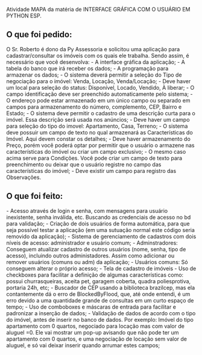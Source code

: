 Atividade MAPA da matéria de INTERFACE GRÁFICA COM O USUÁRIO EM PYTHON ESP.
<H2>O que foi pedido:</H2>
O Sr. Roberto é dono da Py Assessoria e solicitou uma aplicação para cadastrar/consultar os imóveis com os quais ele trabalha. Sendo assim, é necessário que você desenvolva:
- A interface gráfica da aplicação;
- A tabela do banco que irá receber os dados;
- A programação para armazenar os dados;
- O sistema deverá permitir a seleção do Tipo de negociação para o imóvel: Venda, Locação, Venda/Locação;
- Deve haver um local para seleção do status: Disponível, Locado, Vendido, À liberar;
- O campo identificação deve ser preenchido automaticamente pelo sistema;
- O endereço pode estar armazenado em um único campo ou separado em campos para armazenamento do número, complemento, CEP, Bairro e Estado;
- O sistema deve permitir o cadastro de uma descrição curta para o imóvel. Essa descrição será usada nos anúncios;
- Deve haver um campo para seleção do tipo do imovel: Apartamento, Casa, Terreno;
- O sistema deve possuir um campo de texto no qual armazenará as Características do Imóvel. Aqui devem constar os detalhes;
- Deve haver armazenamento do Preço, porém você poderá optar por permitir que o usuário o armazene nas características do imóvel ou criar um campo exclusivo;
- O mesmo caso acima serve para Condições. Você pode criar um campo de texto para preenchimento ou deixar que o usuário registre no campo das características do imóvel;
- Deve existir um campo para registro das Observações.

<H2>O que foi feito:</H2>
- Acesso através de login e senha, com mensagens para usuário inexistente, senha inválida, etc. Buscando as credenciais de acesso no bd para validação;
- Criação de dois usuários de forma automática, para que seja possível testar a aplicação (em uma sutuação normal este código seria removido da aplicação);
- Sistema de gerenciamento de cadastros com dois níveis de acesso: administrador e usuário comum;
  - Adminstradores: Conseguem atualizar cadastro de outros usuários (nome, senha, tipo de acesso), incluindo outros administadores. Assim como adicionar ou remover usuários (comuns ou adm) da aplicação;
  - Usuários comuns: Só conseguem alterar o próprio acesso;
- Tela de cadastro de imóveis
  - Uso de checkboxes para facilitar a definição de algumas características como: possui churrasqueiras, aceita pet, garagem coberta, quadra poliesprotiva, portaria 24h, etc;
  - Buscador de CEP usando a biblioteca brazilcep, mas ela contantemente dá o erro de BlockedByFlood, que, até onde entendi, é um erro devido a uma quantidade grande de consultas em um curto espaço de tempo;
  - Uso de comboboxes e máscaras de entrada para facilitar e padronizar a inserção de dados;
  - Validação de dados de acordo com o tipo do imóvel, antes de inserir no banco de dados. Por exemplo: Imóvel do tipo apartamento com 0 quartos, negociado para locação mas com valor de aluguel =0. Ele vai mostrar um pop-up avisando que não pode ter um apartamento com 0 quartos, e uma negociação de locação sem valor de aluguel, e só vai deixar inserir quando arrumar estes campos;
